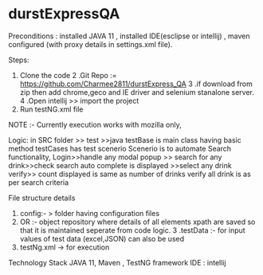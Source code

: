 # durstExpressQA

Preconditions :
installed JAVA 11 , installed IDE(esclipse or intellij) , maven configured (with proxy details in settings.xml file).

Steps: 
1. Clone the code 
2 .Git Repo := https://github.com/Charmee2811/durstExpress_QA
3 .if download from zip then add chrome,geco and IE driver and selenium stanalone server.
4 .Open intellij >> import the project
5. Run testNG.xml file

NOTE :- Currently execution works with mozilla only, 


Logic:
in SRC folder >> test >>java 
testBase is main class having basic method
testCases has test scenerio 
Scenerio is to automate Search functionality,
Login>>handle any modal popup >> search for any drink>>check search auto complete is displayed >>select any drink
verify>> count displayed is same as number of drinks
verify all drink is as per search criteria

File structure details
1. config:- > folder having configuration files
2. OR :- object repository where details of all elements xpath are saved so that it is maintained seperate from code logic.
3 .testData :- for input values of test data (excel,JSON) can also be used
4. testNg.xml -> for execution


Technology Stack
JAVA 11, Maven , TestNG framework
IDE : intellij 

